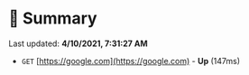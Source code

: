 # 📖 Summary
Last updated: **4/10/2021, 7:31:27 AM**

- `GET` [https://google.com](https://google.com) - **Up** (147ms)
